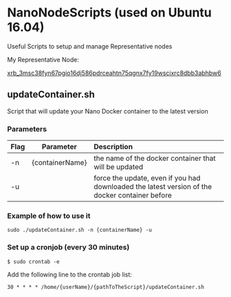 # NanoNodeScripts (used on Ubuntu 16.04)
Useful Scripts to setup and manage Representative nodes

My Representative Node:

[xrb_3msc38fyn67pgio16dj586pdrceahtn75qgnx7fy19wscixrc8dbb3abhbw6](http://http://nanorep.club/)


## updateContainer.sh
Script that will update your Nano Docker container to the latest version
### Parameters
| Flag  | Parameter | Description  |
| ----- |-----------| :------------ |
| -n    | {containerName} | the name of the docker container that will be updated |
| -u    |  | force the update, even if you had downloaded the latest version of the docker container before  |
 


### Example of how to use it
`sudo ./updateContainer.sh -n {containerName} -u`


### Set up a cronjob (every 30 minutes)

`$ sudo crontab -e`

Add the following line to the crontab job list:

`30 * * * * /home/{userName}/{pathToTheScript}/updateContainer.sh`

